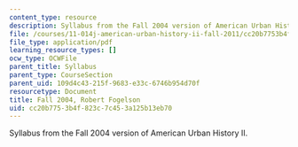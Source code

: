 ```yaml
---
content_type: resource
description: Syllabus from the Fall 2004 version of American Urban History II.
file: /courses/11-014j-american-urban-history-ii-fall-2011/cc20b7753b4f823c7c453a125b13eb70_MIT11_014JF11_syllf04.pdf
file_type: application/pdf
learning_resource_types: []
ocw_type: OCWFile
parent_title: Syllabus
parent_type: CourseSection
parent_uid: 109d4c43-215f-9683-e33c-6746b954d70f
resourcetype: Document
title: Fall 2004, Robert Fogelson
uid: cc20b775-3b4f-823c-7c45-3a125b13eb70
---
```

Syllabus from the Fall 2004 version of American Urban History II.

